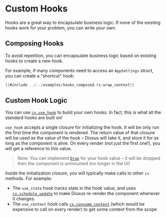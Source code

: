 # Custom Hooks

Hooks are a great way to encapsulate business logic. If none of the existing hooks work for your problem, you can write your own.

## Composing Hooks

To avoid repetition, you can encapsulate business logic based on existing hooks to create a new hook.

For example, if many components need to access an `AppSettings` struct, you can create a "shortcut" hook:

```rust
{{#include ../../examples/hooks_composed.rs:wrap_context}}
```

## Custom Hook Logic

You can use [`cx.use_hook`](https://docs.rs/dioxus/latest/dioxus/prelude/struct.Scope.html#method.use_hook) to build your own hooks. In fact, this is what all the standard hooks are built on!

`use_hook` accepts a single closure for initializing the hook. It will be only run the first time the component is rendered. The return value of that closure will be used as the value of the hook – Dioxus will take it, and store it for as long as the component is alive. On every render (not just the first one!), you will get a reference to this value.

> Note: You can implement [`Drop`](https://doc.rust-lang.org/std/ops/trait.Drop.html) for your hook value – it will be dropped then the component is unmounted (no longer in the UI)

Inside the initialization closure, you will typically make calls to other `cx` methods. For example:

- The `use_state` hook tracks state in the hook value, and uses [`cx.schedule_update`](https://docs.rs/dioxus/latest/dioxus/prelude/struct.Scope.html#method.schedule_update) to make Dioxus re-render the component whenever it changes.
- The `use_context` hook calls [`cx.consume_context`](https://docs.rs/dioxus/latest/dioxus/prelude/struct.Scope.html#method.consume_context) (which would be expensive to call on every render) to get some context from the scope
